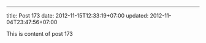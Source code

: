 ---
title: Post 173
date: 2012-11-15T12:33:19+07:00
updated: 2012-11-04T23:47:56+07:00

This is content of post 173